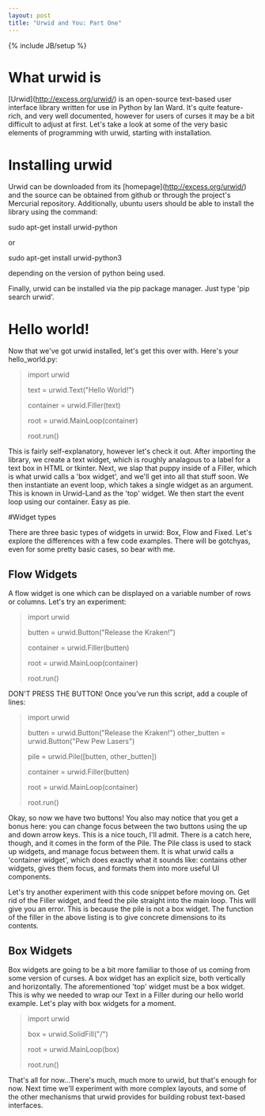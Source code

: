 ```yaml
---
layout: post
title: "Urwid and You: Part One"
---
```

{% include JB/setup %}

# What urwid is

   \[Urwid\](http://excess.org/urwid/) is an open-source text-based user interface library written for use in Python by Ian Ward. It's quite feature-rich, and very well documented, however for users of curses it may be a bit difficult to adjust at first. Let's take a look at some of the very basic elements of programming with urwid, starting with installation.
 
# Installing urwid

   Urwid can be downloaded from its \[homepage\](http://excess.org/urwid/) and the source can be obtained from github or through the project's Mercurial repository. Additionally, ubuntu users should be able to install the library using the command:

   sudo apt-get install urwid-python

or

   sudo apt-get install urwid-python3

depending on the version of python being used.

Finally, urwid can be installed via the pip package manager. Just type 'pip search urwid'.

# Hello world!

   Now that we've got urwid installed, let's get this over with. Here's your hello_world.py:

>   import urwid
>
>   text = urwid.Text("Hello World!")
>
>   container = urwid.Filler(text)
>
>   root = urwid.MainLoop(container)
>
>   root.run()

   This is fairly self-explanatory, however let's check it out. After importing the library, we create a text widget, which is roughly analagous to a label for a text box in HTML or tkinter.  Next, we slap that puppy inside of a Filler, which is what urwid calls a 'box widget', and we'll get into all that stuff soon. We then instantiate an event loop, which takes a single widget as an argument. This is known in Urwid-Land as the 'top' widget. We then start the event loop using our container. Easy as pie.

#Widget types

   There are three basic types of widgets in urwid: Box, Flow and Fixed. Let's explore the differences with a few code examples. There will be gotchyas, even for some pretty basic cases, so bear with me.

## Flow Widgets

   A flow widget is one which can be displayed on a variable number of rows or columns. Let's try an experiment:

>   import urwid
>
>   butten = urwid.Button("Release the Kraken!")
>
>   container = urwid.Filler(butten)
>
>   root = urwid.MainLoop(container)   
>
>   root.run()

DON'T PRESS THE BUTTON!  Once you've run this script, add a couple of lines:

>   import urwid
>
>   butten = urwid.Button("Release the Kraken!")
>   other_butten = urwid.Button("Pew Pew Lasers")
>
>   pile = urwid.Pile(\[butten, other_butten\])
>
>   container = urwid.Filler(butten)
>
>   root = urwid.MainLoop(container)
>
>   root.run()


Okay, so now we have two buttons! You also may notice that you get a bonus here: you can change focus between the two buttons using the up and down arrow keys. This is a nice touch, I'll admit. There is a catch here, though, and it comes in the form of the Pile.  The Pile class is used to stack up widgets, and manage focus between them. It is what urwid calls a 'container widget', which does exactly what it sounds like: contains other widgets, gives them focus, and formats them into more useful UI components. 

Let's try another experiment with this code snippet before moving on. Get rid of the Filler widget, and feed the pile straight into the main loop. This will give you an error. This is because the pile is not a box widget. The function of the filler in the above listing is to give concrete dimensions to its contents.

## Box Widgets

   Box widgets are going to be a bit more familiar to those of us coming from some version of curses. A box widget has an explicit size, both vertically and horizontally. The aforementioned 'top' widget must be a box widget. This is why we needed to wrap our Text in a Filler during our hello world example. Let's play with box widgets for a moment.

>   import urwid
>
>   box = urwid.SolidFill("/")
>
>   root = urwid.MainLoop(box)
>
>   root.run()

That's all for now...There's much, much more to urwid, but that's enough for now. Next time we'll experiment with more complex layouts, and some of the other mechanisms that urwid provides for building robust text-based interfaces.

